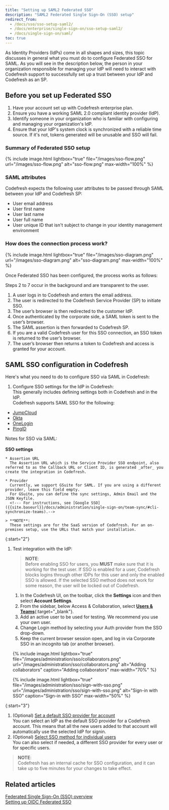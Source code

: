 ```yaml
---
title: "Setting up SAML2 Federated SSO"
description: "SAML2 Federated Single Sign-On (SSO) setup"
redirect_from:
  - /docs/sso/sso-setup-saml2/
  - /docs/enterprise/single-sign-on/sso-setup-saml2/
  - /docs/single-sign-on/saml/
toc: true
---
```


As Identity Providers (IdPs) come in all shapes and sizes, this topic discusses in general what you must do to configure Federated SSO for SAML. 
As you will see in the description below, the person in your organization responsible for managing your IdP will need to interact with Codefresh support to successfully set up a trust between your IdP and Codefresh as an SP.


## Before you set up Federated SSO
  1. Have your account set up with Codefresh enterprise plan.
  2. Ensure you have a working SAML 2.0 compliant identity provider (IdP).
  3. Identify someone in your organization who is familiar with configuring and managing your organization's IdP.
  4. Ensure that your IdP's system clock is synchronized with a reliable time source. If it's not, tokens generated will be unusable and SSO will fail.


### Summary of Federated SSO setup

{% include image.html
  lightbox="true"
  file="/images/sso-flow.png"
  url="/images/sso-flow.png"
  alt="sso-flow.png"
  max-width="100%"
%}


### SAML attributes

Codefresh expects the following user attributes to be passed through SAML between your IdP and Codefresh SP:
  - User email address
  - User first name
  - User last name
  - User full name
  - User unique ID that isn't subject to change in your identity management environment


### How does the connection process work?

  {% include image.html
lightbox="true"
file="/images/sso-diagram.png"
url="/images/sso-diagram.png"
alt="sso-diagram.png"
max-width="100%"
  %}

Once Federated SSO has been configured, the process works as follows:

<div class="bd-callout bd-callout-info" markdown="1">

  Steps 2 to 7 occur in the background and are transparent to the user.
</div>

1. A user logs in to Codefresh and enters the email address.
2. The user is redirected to the Codefresh Service Provider (SP) to initiate SSO.
3. The user’s browser is then redirected to the customer IdP.
4. Once authenticated by the corporate side, a SAML token is sent to the user’s browser.
5. The SAML assertion is then forwarded to Codefresh SP.
6. If you are a valid Codefresh user for this SSO connection, an SSO token is returned to the user’s browser.
7. The user’s browser then returns a token to Codefresh and access is granted for your account.

## SAML SSO configuration in Codefresh 

Here's what you need to do to configure SSO via SAML in Codefresh:

1. Configure SSO settings for the IdP in Codefresh:  
  This generally includes defining settings both in Codefresh and in the IdP.  
  Codefresh supports SAML SSO for the following:
  * [JumpCloud]({{site.baseurl}}/docs/single-sign-on/saml/saml-jumpcloud)
  * [Okta]({{site.baseurl}}/docs/administration/single-sign-on/saml/saml-okta)
  * [OneLogin]({{site.baseurl}}/docs/administration/single-sign-on/saml/saml-onelogin)
  * [PingID]({{site.baseurl}}/docs/administration/single-sign-on/saml/saml-pingid)

  Notes for SSO via SAML:  
  <br />
  **SSO settings**  

    * Assertion URL  
      The Assertion URL which is the Service Provider SSO endpoint, also referred to as the Callback URL or Client ID, is generated _after_ you create the integration in Codefresh.

    * Provider  
      Currently, we support GSuite for SAML. If you are using a different provider, leave this field empty.  
      For GSuite, you can define the sync settings, Admin Email and the JSON Keyfile.
      <!--- For instructions, see [Google SSO]({{site.baseurl}}/docs/administration/single-sign-on/team-sync/#cli-synchronize-teams).-->

    > **NOTE**:  
      These settings are for the SaaS version of Codefresh. For an on-premises setup, use the URLs that match your installation.

{:start="2"}
1. Test integration with the IdP: 
    
    >**NOTE**:  
    Before enabling SSO for users, you **MUST** make sure that it is working for the test user. If SSO is enabled for a user, Codefresh blocks logins through other IDPs for this user and only the enabled SSO is allowed. If the selected SSO method does not work for some reason, the user will be locked out of Codefresh.

    1. In the Codefresh UI, on the toolbar, click the **Settings** icon and then select **Account Settings**.
    1. From the sidebar, below Access & Collaboration, select [**Users & Teams**](https://g.codefresh.io/2.0/account-settings/single-sign-on){:target="\_blank"}.   
    1. Add an active user to be used for testing. We recommend you use your own user.
    1. Change Login method by selecting your Auth provider from the SSO drop-down.
    1. Keep the current browser session open, and log in via Corporate SSO in an incognito tab (or another browser).

    {% include image.html
    lightbox="true"
    file="/images/administration/sso/collaborators.png"
    url="/images/administration/sso/collaborators.png"
    alt="Adding collaborators"
    caption="Adding collaborators"
    max-width="70%"
    %}


    {% include image.html
    lightbox="true"
    file="/images/administration/sso/sign-with-sso.png"
    url="/images/administration/sso/sign-with-sso.png"
    alt="Sign-in with SSO"
    caption="Sign-in with SSO"
    max-width="50%"
    %}

{:start="3"}
1. (Optional) [Set a default SSO provider for account]({{site.baseurl}}/docs/administration/single-sign-on/team-sync/#set-a-default-sso-provider-for-account)  
  You can select an IdP as the default SSO provider for a Codefresh account. This means that all the new users added to that account will automatically use the selected IdP for signin.  
1. (Optional) [Select SSO method for individual users]({{site.baseurl}}/docs/administration/single-sign-on/team-sync/#select-sso-method-for-individual-users)  
  You can also select if needed, a different SSO provider for every user or for specific users.

> **NOTE**:  
  Codefresh has an internal cache for SSO configuration, and it can take up to five minutes for your changes to take effect.

## Related articles
[Federated Single Sign-On (SSO) overview]({{site.baseurl}}/docs/administration/single-sign-on/)  
[Setting up OIDC Federated SSO]({{site.baseurl}}/docs/administration/single-sign-on/oidc)





   
   
 

  
